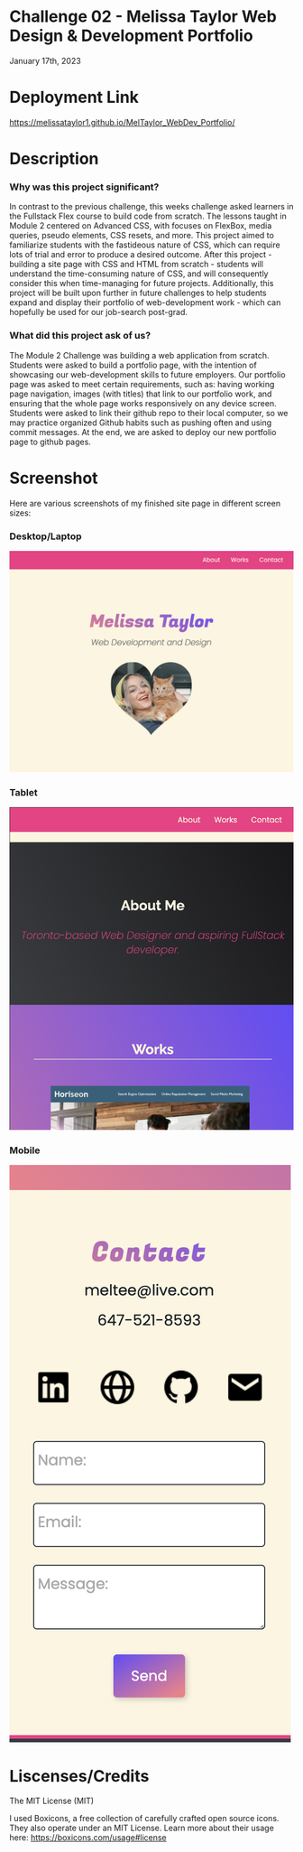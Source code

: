 # Challenge 02 - Melissa Taylor Web Design & Development Portfolio
January 17th, 2023

# Deployment Link

https://melissataylor1.github.io/MelTaylor_WebDev_Portfolio/

# Description
### Why was this project significant?
In contrast to the previous challenge, this weeks challenge asked learners in the Fullstack Flex course to build code from scratch. The lessons taught in Module 2 centered on Advanced CSS, with focuses on FlexBox, media queries, pseudo elements, CSS resets, and more. This project aimed to familiarize students with the fastideous nature of CSS, which can require lots of trial and error to produce a desired outcome. After this project - building a site page with CSS and HTML from scratch - students will understand the time-consuming nature of CSS, and will consequently consider this when time-managing for future projects. Additionally, this project will be built upon further in future challenges to help students expand and display their portfolio of web-development work - which can hopefully be used for our job-search post-grad.

### What did this project ask of us? 
The Module 2 Challenge was building a web application from scratch. Students were asked to build a portfolio page, with the intention of showcasing our web-development skills to future employers. Our portfolio page was asked to meet certain requirements, such as: having working page navigation, images (with titles) that link to our portfolio work, and ensuring that the whole page works responsively on any device screen. 
Students were asked to link their github repo to their local computer, so we may practice organized Github habits such as pushing often and using commit messages. At the end, we are asked to deploy our new portfolio page to github pages. 


# Screenshot
Here are various screenshots of my finished site page in different screen sizes:
### Desktop/Laptop
![Main section of laptop view](./assets/images/laptop-main.png)
### Tablet
![Works section of tablet view](./assets/images/tablet-works.png)
### Mobile
![Contact section of phone view](./assets/images/phone-contact.png)

# Liscenses/Credits

The MIT License (MIT)

I used Boxicons, a free collection of carefully crafted open source icons. They also operate under an MIT License. Learn more about their usage here: https://boxicons.com/usage#license

